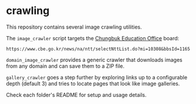 # crawling

This repository contains several image crawling utilities.

The `image_crawler` script targets the [Chungbuk Education Office](https://www.cbe.go.kr) board:

```
https://www.cbe.go.kr/news/na/ntt/selectNttList.do?mi=10308&bbsId=1165
```

`domain_image_crawler` provides a generic crawler that downloads images from any domain and can save them to a ZIP file.

`gallery_crawler` goes a step further by exploring links up to a configurable depth (default 3) and tries to locate pages that look like image galleries.

Check each folder's README for setup and usage details.
